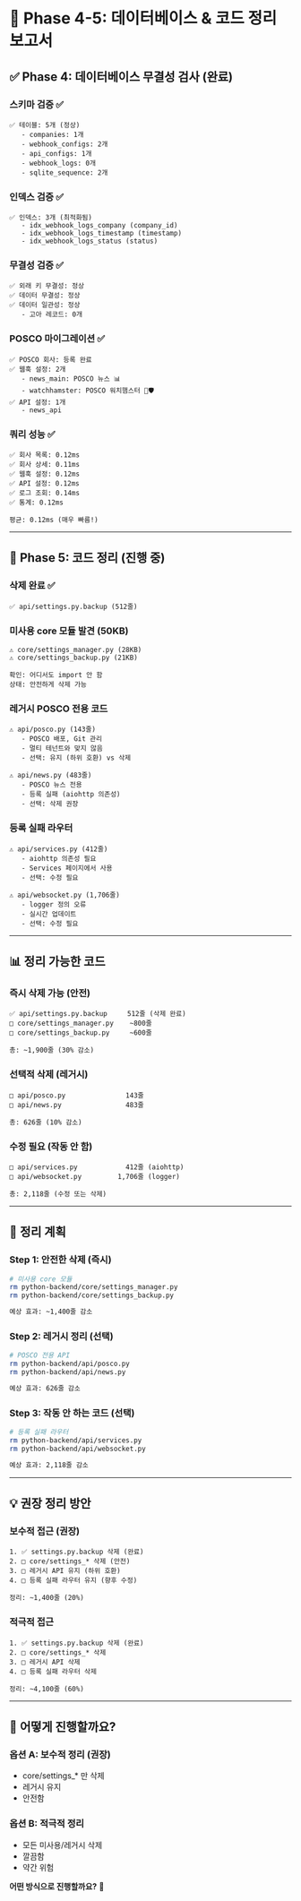 # 🧹 Phase 4-5: 데이터베이스 & 코드 정리 보고서

## ✅ Phase 4: 데이터베이스 무결성 검사 (완료)

### 스키마 검증 ✅
```
✅ 테이블: 5개 (정상)
   - companies: 1개
   - webhook_configs: 2개
   - api_configs: 1개
   - webhook_logs: 0개
   - sqlite_sequence: 2개
```

### 인덱스 검증 ✅
```
✅ 인덱스: 3개 (최적화됨)
   - idx_webhook_logs_company (company_id)
   - idx_webhook_logs_timestamp (timestamp)
   - idx_webhook_logs_status (status)
```

### 무결성 검증 ✅
```
✅ 외래 키 무결성: 정상
✅ 데이터 무결성: 정상
✅ 데이터 일관성: 정상
   - 고아 레코드: 0개
```

### POSCO 마이그레이션 ✅
```
✅ POSCO 회사: 등록 완료
✅ 웹훅 설정: 2개
   - news_main: POSCO 뉴스 📊
   - watchhamster: POSCO 워치햄스터 🎯🛡️
✅ API 설정: 1개
   - news_api
```

### 쿼리 성능 ✅
```
✅ 회사 목록: 0.12ms
✅ 회사 상세: 0.11ms
✅ 웹훅 설정: 0.12ms
✅ API 설정: 0.12ms
✅ 로그 조회: 0.14ms
✅ 통계: 0.12ms

평균: 0.12ms (매우 빠름!)
```

---

## 🧹 Phase 5: 코드 정리 (진행 중)

### 삭제 완료 ✅
```
✅ api/settings.py.backup (512줄)
```

### 미사용 core 모듈 발견 (50KB)
```
⚠️ core/settings_manager.py (28KB)
⚠️ core/settings_backup.py (21KB)

확인: 어디서도 import 안 함
상태: 안전하게 삭제 가능
```

### 레거시 POSCO 전용 코드
```
⚠️ api/posco.py (143줄)
   - POSCO 배포, Git 관리
   - 멀티 테넌트와 맞지 않음
   - 선택: 유지 (하위 호환) vs 삭제

⚠️ api/news.py (483줄)
   - POSCO 뉴스 전용
   - 등록 실패 (aiohttp 의존성)
   - 선택: 삭제 권장
```

### 등록 실패 라우터
```
⚠️ api/services.py (412줄)
   - aiohttp 의존성 필요
   - Services 페이지에서 사용
   - 선택: 수정 필요

⚠️ api/websocket.py (1,706줄)
   - logger 정의 오류
   - 실시간 업데이트
   - 선택: 수정 필요
```

---

## 📊 정리 가능한 코드

### 즉시 삭제 가능 (안전)
```
✅ api/settings.py.backup     512줄 (삭제 완료)
□ core/settings_manager.py    ~800줄
□ core/settings_backup.py     ~600줄

총: ~1,900줄 (30% 감소)
```

### 선택적 삭제 (레거시)
```
□ api/posco.py               143줄
□ api/news.py                483줄

총: 626줄 (10% 감소)
```

### 수정 필요 (작동 안 함)
```
□ api/services.py            412줄 (aiohttp)
□ api/websocket.py         1,706줄 (logger)

총: 2,118줄 (수정 또는 삭제)
```

---

## 🎯 정리 계획

### Step 1: 안전한 삭제 (즉시)
```bash
# 미사용 core 모듈
rm python-backend/core/settings_manager.py
rm python-backend/core/settings_backup.py

예상 효과: ~1,400줄 감소
```

### Step 2: 레거시 정리 (선택)
```bash
# POSCO 전용 API
rm python-backend/api/posco.py
rm python-backend/api/news.py

예상 효과: 626줄 감소
```

### Step 3: 작동 안 하는 코드 (선택)
```bash
# 등록 실패 라우터
rm python-backend/api/services.py
rm python-backend/api/websocket.py

예상 효과: 2,118줄 감소
```

---

## 💡 권장 정리 방안

### 보수적 접근 (권장)
```
1. ✅ settings.py.backup 삭제 (완료)
2. □ core/settings_* 삭제 (안전)
3. □ 레거시 API 유지 (하위 호환)
4. □ 등록 실패 라우터 유지 (향후 수정)

정리: ~1,400줄 (20%)
```

### 적극적 접근
```
1. ✅ settings.py.backup 삭제 (완료)
2. □ core/settings_* 삭제
3. □ 레거시 API 삭제
4. □ 등록 실패 라우터 삭제

정리: ~4,100줄 (60%)
```

---

## 🤔 어떻게 진행할까요?

### 옵션 A: 보수적 정리 (권장)
- core/settings_* 만 삭제
- 레거시 유지
- 안전함

### 옵션 B: 적극적 정리
- 모든 미사용/레거시 삭제
- 깔끔함
- 약간 위험

**어떤 방식으로 진행할까요?** 🤔

